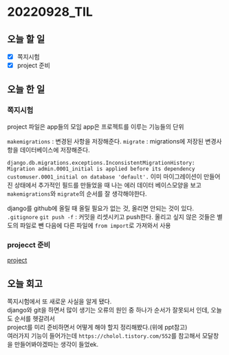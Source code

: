 # 20220928_TIL
## 오늘 할 일
- [X] 쪽지시험
- [X] project 준비
## 오늘 한 일
### 쪽지시험
project 파일은 app들의 모임
app은 프로젝트를 이루는 기능들의 단위

`makemigrations` : 변경된 사항을 저장해준다.
`migrate` : migrations에 저장된 변경사항을 데이터베이스에 저장해준다.

`django.db.migrations.exceptions.InconsistentMigrationHistory: Migration admin.0001_initial is applied before its dependency customuser.0001_initial on database 'default'.`
이미 마이그레이션이 만들어진 상태에서 추가적인 필드를 만들었을 때 나는 에러
데이터 베이스모양을 보고 `makemigrations`와 `migrate`의 순서를 잘 생각해야한다.

django를 github에 올릴 때 올릴 필요가 없는 것, 올리면 안되는 것이 있다.
`.gitignore`
`git push -f` : 커밋을 리셋시키고 push한다.
올리고 싶지 않은 것들은 별도의 파일로 뺀 다음에 다른 파일에 `from import`로 가져와서 사용 

### projecct 준비
[project](https://docs.google.com/presentation/d/1W2KNCjnpiDy0HyQaox_-pdMaWOy6wT7HfrP8xpNzFwM/edit#slide=id.g15b2e1490c7_0_52)

## 오늘 회고
쪽지시험에서 또 새로운 사실을 알게 됐다.<br>
django와 git을 하면서 많이 생기는 오류의 원인 중 하나가 순서가 잘못되서 인데, 오늘도 순서를 헷갈려서<br>
project를 미리 준비하면서 어떻게 해야 할지 정리해봤다.(위에 ppt참고)<br>
여러가지 기능이 들어가는데 `https://cholol.tistory.com/552`를 참고해서 모달창을 만들어봐야겠따는 생각이 들었ek.<br>
